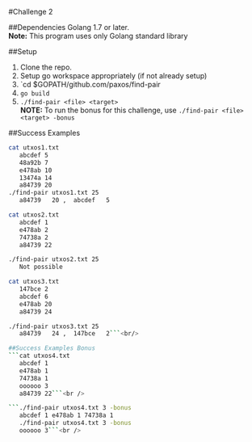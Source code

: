 #Challenge 2

##Dependencies
Golang 1.7 or later.<br />
**Note:** This program uses only Golang standard library

##Setup
1. Clone the repo.
2. Setup go workspace appropriately (if not already setup)
3. `cd $GOPATH/github.com/paxos/find-pair
4. `go build`
5. `./find-pair <file> <target>`<br/>
**NOTE:** To run the bonus for this challenge, use `./find-pair <file> <target> -bonus`

##Success Examples
```bash
cat utxos1.txt
   abcdef 5
   48a92b 7
   e478ab 10
   13474a 14
   a84739 20
./find-pair utxos1.txt 25
   a84739   20 ,  abcdef   5

cat utxos2.txt
   abcdef 1
   e478ab 2
   74738a 2
   a84739 22

./find-pair utxos2.txt 25
   Not possible

cat utxos3.txt
   147bce 2
   abcdef 6
   e478ab 20
   a84739 24

./find-pair utxos3.txt 25
   a84739   24 ,  147bce   2```<br/>

##Success Examples Bonus
```cat utxos4.txt
   abcdef 1
   e478ab 1
   74738a 1
   oooooo 3
   a84739 22```<br />

```./find-pair utxos4.txt 3 -bonus
   abcdef 1 e478ab 1 74738a 1
   ./find-pair utxos4.txt 3 -bonus
   oooooo 3```<br />